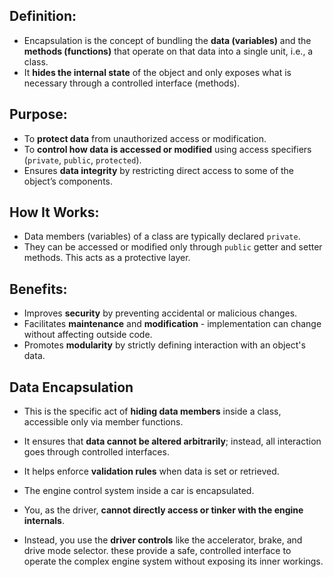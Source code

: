 ## **Definition:**
- Encapsulation is the concept of bundling the **data (variables)** and the **methods (functions)** that operate on that data into a single unit, i.e., a class.
- It **hides the internal state** of the object and only exposes what is necessary through a controlled interface (methods).

## **Purpose:**
- To **protect data** from unauthorized access or modification.
- To **control how data is accessed or modified** using access specifiers (`private`, `public`, `protected`).
- Ensures **data integrity** by restricting direct access to some of the object’s components.

## **How It Works:**
- Data members (variables) of a class are typically declared `private`.
- They can be accessed or modified only through `public` getter and setter methods. This acts as a protective layer.

## **Benefits:**
- Improves **security** by preventing accidental or malicious changes.
- Facilitates **maintenance** and **modification** - implementation can change without affecting outside code.
- Promotes **modularity** by strictly defining interaction with an object's data.

## **Data Encapsulation**
- This is the specific act of **hiding data members** inside a class, accessible only via member functions.
- It ensures that **data cannot be altered arbitrarily**; instead, all interaction goes through controlled interfaces.
- It helps enforce **validation rules** when data is set or retrieved.

- The engine control system inside a car is encapsulated.
- You, as the driver, **cannot directly access or tinker with the engine internals**.
- Instead, you use the **driver controls** like the accelerator, brake, and drive mode selector. these provide a safe, controlled interface to operate the complex engine system without exposing its inner workings.